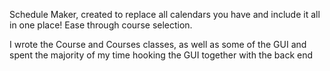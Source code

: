 Schedule Maker, created to replace all calendars you have and include it all in one place! Ease through course selection.

I wrote the Course and Courses classes, as well as some of the GUI and spent the majority of my time hooking the GUI together with the back end 
